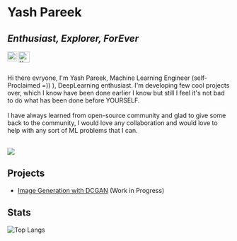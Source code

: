 # Yash Pareek
## _Enthusiast, Explorer, ForEver_



<a href="https://www.linkedin.com/in/yash-pareek-29233a194/">
  <img align="left" alt="Yash's LinkedIN" width="22px" src="https://raw.githubusercontent.com/peterthehan/peterthehan/master/assets/linkedin.svg" />
</a>
<a href="https://www.linkedin.com/in/yash-pareek-29233a194/">
  <img align="left" alt="Yash's Website" width="25px"  src="https://github.com/deepAIYash/deepAIYash/blob/main/assets/Y.svg" />
</a>
</br></br></br>
Hi there evryone, I'm Yash Pareek, Machine Learning Engineer (self-Proclaimed =)) ),
DeepLearning enthusiast. I'm developing few cool projects over, which I know have been done earlier I know but still I feel it's not bad to do what has been done before YOURSELF.
</br></br>
I have always learned from open-source community and glad to give some back to the community, I would love any collaboration and would love to help with any sort of ML problems that I can.
</br></br>

![](https://visitor-badge.laobi.icu/badge?page_id=yash-pareek)



## Projects

- [Image Generation with DCGAN] (Work in Progress)


## Stats
![Top Langs](https://github-readme-stats.vercel.app/api/top-langs/?username=deepAIYash&theme=tokyonight)


[Image Generation with DCGAN]:<https://github.com/deepAIYash/ImageGeneration_with_DCGAN>
